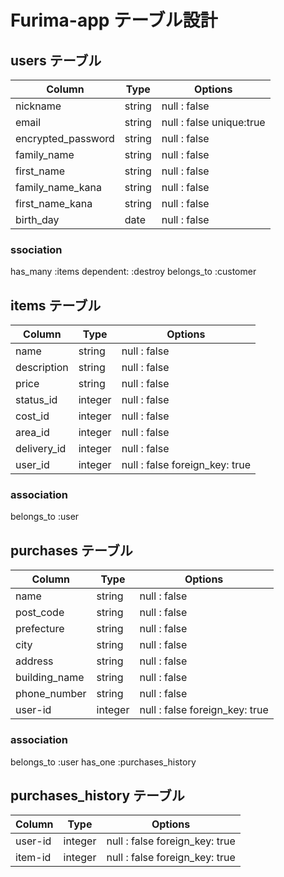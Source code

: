 # Furima-app テーブル設計

## users テーブル

| Column             | Type   | Options                  |
| ----------------   | ------ | ----------               |
| nickname           | string | null : false             | 
| email              | string | null : false  unique:true| 
| encrypted_password | string | null : false             | 
| family_name        | string | null : false             | 
| first_name         | string | null : false             | 
| family_name_kana   | string | null : false             | 
| first_name_kana    | string | null : false             | 
| birth_day          | date   | null : false             | 

### ssociation
has_many   :items dependent: :destroy
belongs_to :customer 


## items テーブル

| Column         | Type    | Options                        |
| ---------------| --------| -----------------------------  |
| name           | string  | null : false                   | 
| description    | string  | null : false                   | 
| price          | string  | null : false                   |  
| status_id      | integer | null : false                   | 
| cost_id        | integer | null : false                   | 
| area_id        | integer | null : false                   | 
| delivery_id    | integer | null : false                   | 
| user_id        | integer | null : false  foreign_key: true| 

### association
belongs_to :user 

## purchases テーブル

| Column        | Type    | Options                        |
| ------------- | --------| ----------------------------   |
| name          | string  | null : false                   | 
| post_code     | string  | null : false                   | 
| prefecture    | string  | null : false                   | 
| city          | string  | null : false                   |  
| address       | string  | null : false                   | 
| building_name | string  | null : false                   | 
| phone_number  | string  | null : false                   | 
| user-id       | integer | null : false  foreign_key: true| 

### association
belongs_to :user
has_one :purchases_history


## purchases_history テーブル

| Column        | Type    | Options                        |
| ------------- | --------| ----------------------------   |
| user-id       | integer | null : false  foreign_key: true| 
| item-id       | integer | null : false  foreign_key: true| 






